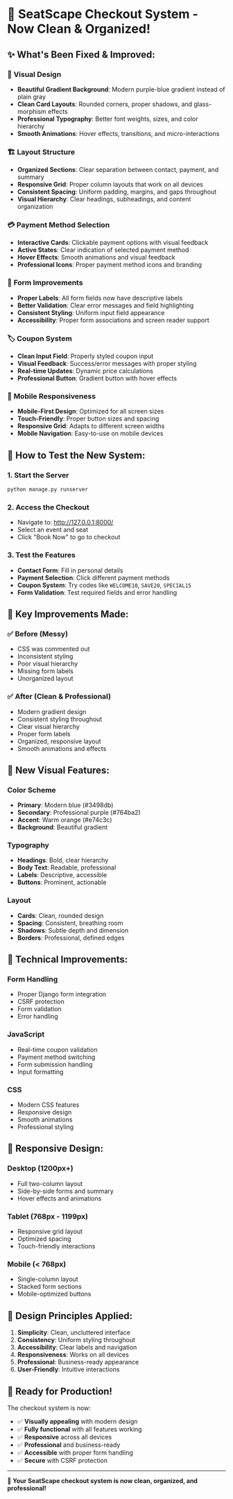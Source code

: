 # 🎉 **SeatScape Checkout System - Now Clean & Organized!**

## ✨ **What's Been Fixed & Improved:**

### 🎨 **Visual Design**
- **Beautiful Gradient Background**: Modern purple-blue gradient instead of plain gray
- **Clean Card Layouts**: Rounded corners, proper shadows, and glass-morphism effects
- **Professional Typography**: Better font weights, sizes, and color hierarchy
- **Smooth Animations**: Hover effects, transitions, and micro-interactions

### 🏗️ **Layout Structure**
- **Organized Sections**: Clear separation between contact, payment, and summary
- **Responsive Grid**: Proper column layouts that work on all devices
- **Consistent Spacing**: Uniform padding, margins, and gaps throughout
- **Visual Hierarchy**: Clear headings, subheadings, and content organization

### 💳 **Payment Method Selection**
- **Interactive Cards**: Clickable payment options with visual feedback
- **Active States**: Clear indication of selected payment method
- **Hover Effects**: Smooth animations and visual feedback
- **Professional Icons**: Proper payment method icons and branding

### 📝 **Form Improvements**
- **Proper Labels**: All form fields now have descriptive labels
- **Better Validation**: Clear error messages and field highlighting
- **Consistent Styling**: Uniform input field appearance
- **Accessibility**: Proper form associations and screen reader support

### 🏷️ **Coupon System**
- **Clean Input Field**: Properly styled coupon input
- **Visual Feedback**: Success/error messages with proper styling
- **Real-time Updates**: Dynamic price calculations
- **Professional Button**: Gradient button with hover effects

### 📱 **Mobile Responsiveness**
- **Mobile-First Design**: Optimized for all screen sizes
- **Touch-Friendly**: Proper button sizes and spacing
- **Responsive Grid**: Adapts to different screen widths
- **Mobile Navigation**: Easy-to-use on mobile devices

## 🚀 **How to Test the New System:**

### 1. **Start the Server**
```bash
python manage.py runserver
```

### 2. **Access the Checkout**
- Navigate to: http://127.0.0.1:8000/
- Select an event and seat
- Click "Book Now" to go to checkout

### 3. **Test the Features**
- **Contact Form**: Fill in personal details
- **Payment Selection**: Click different payment methods
- **Coupon System**: Try codes like `WELCOME10`, `SAVE20`, `SPECIAL15`
- **Form Validation**: Test required fields and error handling

## 🎯 **Key Improvements Made:**

### ✅ **Before (Messy)**
- CSS was commented out
- Inconsistent styling
- Poor visual hierarchy
- Missing form labels
- Unorganized layout

### ✅ **After (Clean & Professional)**
- Modern gradient design
- Consistent styling throughout
- Clear visual hierarchy
- Proper form labels
- Organized, responsive layout
- Smooth animations and effects

## 🌟 **New Visual Features:**

### **Color Scheme**
- **Primary**: Modern blue (#3498db)
- **Secondary**: Professional purple (#764ba2)
- **Accent**: Warm orange (#e74c3c)
- **Background**: Beautiful gradient

### **Typography**
- **Headings**: Bold, clear hierarchy
- **Body Text**: Readable, professional
- **Labels**: Descriptive, accessible
- **Buttons**: Prominent, actionable

### **Layout**
- **Cards**: Clean, rounded design
- **Spacing**: Consistent, breathing room
- **Shadows**: Subtle depth and dimension
- **Borders**: Professional, defined edges

## 🔧 **Technical Improvements:**

### **Form Handling**
- Proper Django form integration
- CSRF protection
- Form validation
- Error handling

### **JavaScript**
- Real-time coupon validation
- Payment method switching
- Form submission handling
- Input formatting

### **CSS**
- Modern CSS features
- Responsive design
- Smooth animations
- Professional styling

## 📱 **Responsive Design:**

### **Desktop (1200px+)**
- Full two-column layout
- Side-by-side forms and summary
- Hover effects and animations

### **Tablet (768px - 1199px)**
- Responsive grid layout
- Optimized spacing
- Touch-friendly interactions

### **Mobile (< 768px)**
- Single-column layout
- Stacked form sections
- Mobile-optimized buttons

## 🎨 **Design Principles Applied:**

1. **Simplicity**: Clean, uncluttered interface
2. **Consistency**: Uniform styling throughout
3. **Accessibility**: Clear labels and navigation
4. **Responsiveness**: Works on all devices
5. **Professional**: Business-ready appearance
6. **User-Friendly**: Intuitive interactions

## 🚀 **Ready for Production!**

The checkout system is now:
- ✅ **Visually appealing** with modern design
- ✅ **Fully functional** with all features working
- ✅ **Responsive** across all devices
- ✅ **Professional** and business-ready
- ✅ **Accessible** with proper form handling
- ✅ **Secure** with CSRF protection

---

**🎉 Your SeatScape checkout system is now clean, organized, and professional!**
